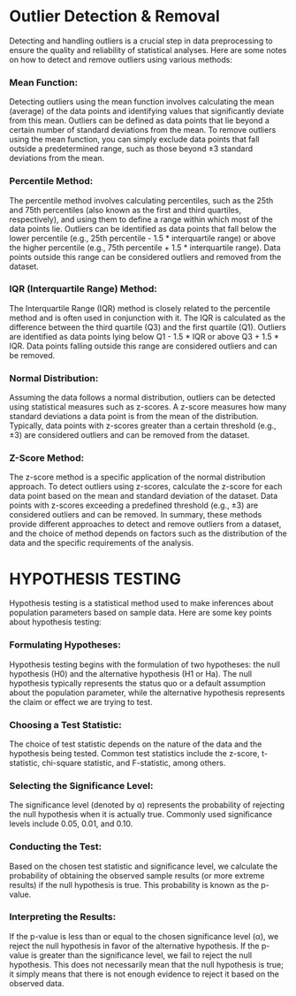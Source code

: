 # Outlier Detection & Removal

Detecting and handling outliers is a crucial step in data preprocessing to ensure the quality and reliability of statistical analyses. Here are some notes on how to detect and remove outliers using various methods:

### Mean Function:
Detecting outliers using the mean function involves calculating the mean (average) of the data points and identifying values that significantly deviate from this mean.
Outliers can be defined as data points that lie beyond a certain number of standard deviations from the mean.
To remove outliers using the mean function, you can simply exclude data points that fall outside a predetermined range, such as those beyond ±3 standard deviations from the mean.

### Percentile Method:
The percentile method involves calculating percentiles, such as the 25th and 75th percentiles (also known as the first and third quartiles, respectively), and using them to define a range within which most of the data points lie.
Outliers can be identified as data points that fall below the lower percentile (e.g., 25th percentile - 1.5 * interquartile range) or above the higher percentile (e.g., 75th percentile + 1.5 * interquartile range).
Data points outside this range can be considered outliers and removed from the dataset.

### IQR (Interquartile Range) Method:
The Interquartile Range (IQR) method is closely related to the percentile method and is often used in conjunction with it.
The IQR is calculated as the difference between the third quartile (Q3) and the first quartile (Q1).
Outliers are identified as data points lying below Q1 - 1.5 * IQR or above Q3 + 1.5 * IQR.
Data points falling outside this range are considered outliers and can be removed.

### Normal Distribution:
Assuming the data follows a normal distribution, outliers can be detected using statistical measures such as z-scores.
A z-score measures how many standard deviations a data point is from the mean of the distribution.
Typically, data points with z-scores greater than a certain threshold (e.g., ±3) are considered outliers and can be removed from the dataset.

### Z-Score Method:
The z-score method is a specific application of the normal distribution approach.
To detect outliers using z-scores, calculate the z-score for each data point based on the mean and standard deviation of the dataset.
Data points with z-scores exceeding a predefined threshold (e.g., ±3) are considered outliers and can be removed.
In summary, these methods provide different approaches to detect and remove outliers from a dataset, and the choice of method depends on factors such as the distribution of the data and the specific requirements of the analysis.





# HYPOTHESIS TESTING
Hypothesis testing is a statistical method used to make inferences about population parameters based on sample data. Here are some key points about hypothesis testing:

### Formulating Hypotheses:
Hypothesis testing begins with the formulation of two hypotheses: the null hypothesis (H0) and the alternative hypothesis (H1 or Ha).
The null hypothesis typically represents the status quo or a default assumption about the population parameter, while the alternative hypothesis represents the claim or effect we are trying to test.

### Choosing a Test Statistic:
The choice of test statistic depends on the nature of the data and the hypothesis being tested.
Common test statistics include the z-score, t-statistic, chi-square statistic, and F-statistic, among others.

### Selecting the Significance Level:
The significance level (denoted by α) represents the probability of rejecting the null hypothesis when it is actually true.
Commonly used significance levels include 0.05, 0.01, and 0.10.

### Conducting the Test:
Based on the chosen test statistic and significance level, we calculate the probability of obtaining the observed sample results (or more extreme results) if the null hypothesis is true.
This probability is known as the p-value.

### Interpreting the Results:
If the p-value is less than or equal to the chosen significance level (α), we reject the null hypothesis in favor of the alternative hypothesis.
If the p-value is greater than the significance level, we fail to reject the null hypothesis. This does not necessarily mean that the null hypothesis is true; it simply means that there is not enough evidence to reject it based on the observed data.

